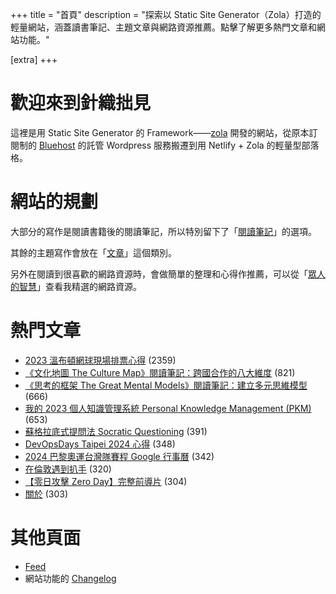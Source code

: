 +++
title = "首頁"
description = "探索以 Static Site Generator（Zola）打造的輕量網站，涵蓋讀書筆記、主題文章與網路資源推薦。點擊了解更多熱門文章和網站功能。"

[extra]
+++

# 歡迎來到針織拙見

這裡是用 Static Site Generator 的 Framework——[zola](https://www.getzola.org/documentation/getting-started/overview/) 開發的網站，從原本訂閱制的 [Bluehost](https://www.bluehost.com/) 的託管 Wordpress 服務搬遷到用 Netlify + Zola 的輕量型部落格。

# 網站的規劃

大部分的寫作是閱讀書籍後的閱讀筆記，所以特別留下了「[閱讀筆記](reading-notes/)」的選項。

其餘的主題寫作會放在「[文章](blog/)」這個類別。

另外在閱讀到很喜歡的網路資源時，會做簡單的整理和心得作推薦，可以從「[眾人的智慧](wistom/)」查看我精選的網路資源。

# 熱門文章
* [2023 溫布頓網球現場排票心得](/blog/2023-wimbledon-tennis/) <span class="view-count">(2359)</span>
* [《文化地圖 The Culture Map》閱讀筆記：跨國合作的八大維度](/reading-notes/the-culture-map/) <span class="view-count">(821)</span>
* [《思考的框架 The Great Mental Models》閱讀筆記：建立多元思維模型](/reading-notes/the-great-mental-models/) <span class="view-count">(666)</span>
* [我的 2023 個人知識管理系統 Personal Knowledge Management (PKM)](/blog/2023-personal-knowledge-management/) <span class="view-count">(653)</span>
* [蘇格拉底式提問法 Socratic Questioning](/wisdom/methods/socratic-questioning/) <span class="view-count">(391)</span>
* [DevOpsDays Taipei 2024 心得](/blog/2024-devopsdays-taipei/) <span class="view-count">(348)</span>
* [2024 巴黎奧運台灣隊賽程 Google 行事曆](/blog/2024-olympics-taiwan-calendar/) <span class="view-count">(342)</span>
* [在倫敦遇到扒手](/blog/london-pickpocketing/) <span class="view-count">(320)</span>
* [【零日攻擊 Zero Day】完整前導片](/wisdom/videos/zero-day-trailer/) <span class="view-count">(304)</span>
* [關於](/about/) <span class="view-count">(303)</span>


# 其他頁面
* [Feed](/atom.xml)
* 網站功能的 [Changelog](@/changelog/index.md)
